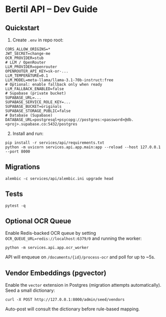 # Bertil API – Dev Guide

## Quickstart

1) Create `.env` in repo root:

```
CORS_ALLOW_ORIGINS=*
JWT_SECRET=change-me
OCR_PROVIDER=stub
# LLM / OpenRouter
LLM_PROVIDER=openrouter
OPENROUTER_API_KEY=sk-or-...
LLM_TEMPERATURE=0.1
LLM_MODEL=meta-llama/llama-3.1-70b-instruct:free
# Optional: enable fallback only when ready
LLM_FALLBACK_ENABLED=false
# Supabase (private bucket)
SUPABASE_URL=...
SUPABASE_SERVICE_ROLE_KEY=...
SUPABASE_BUCKET=originals
SUPABASE_STORAGE_PUBLIC=false
# Database (Supabase)
DATABASE_URL=postgresql+psycopg://postgres:<password>@db.<proj>.supabase.co:5432/postgres
```

2) Install and run:

```
pip install -r services/api/requirements.txt
python -m uvicorn services.api.app.main:app --reload --host 127.0.0.1 --port 8000
```

## Migrations

```
alembic -c services/api/alembic.ini upgrade head
```

## Tests

```
pytest -q
```

## Optional OCR Queue

Enable Redis-backed OCR queue by setting `OCR_QUEUE_URL=redis://localhost:6379/0` and running the worker:

```
python -m services.api.app.ocr_worker
```

API will enqueue on `/documents/{id}/process-ocr` and poll for up to ~5s.

## Vendor Embeddings (pgvector)

Enable the `vector` extension in Postgres (migration attempts automatically). Seed a small dictionary:

```
curl -X POST http://127.0.0.1:8000/admin/seed/vendors
```

Auto-post will consult the dictionary before rule-based mapping.



